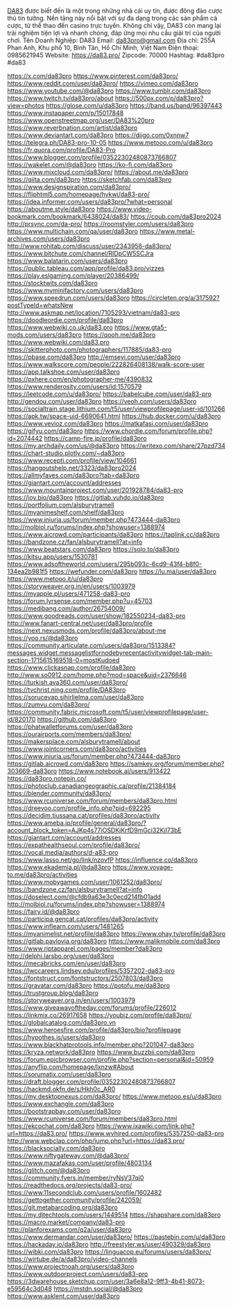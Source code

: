 <a href="https://da83.pro/">DA83</a> được biết đến là một trong những nhà cái uy tín, được đông đảo cược thủ tin tưởng. Nền tảng này nổi bật với sự đa dạng trong các sản phẩm cá cược, từ thể thao đến casino trực tuyến. Không chỉ vậy, DA83 còn mang lại trải nghiệm tiện lợi và nhanh chóng, đáp ứng mọi nhu cầu giải trí của người chơi.
Tên Doanh Nghiệp: DA83
Email: da83pro@gmail.com
Địa chỉ: 255A Phan Anh, Khu phố 10, Bình Tân, Hồ Chí Minh, Việt Nam
Điện thoại: 0985621945
Website: <a href="https://da83.pro/">https://da83.pro/</a>
Zipcode: 70000
Hashtag: #da83pro #da83

<a href="https://x.com/da83pro">https://x.com/da83pro</a>
<a href="https://www.pinterest.com/da83pro/">https://www.pinterest.com/da83pro/</a>
<a href="https://www.reddit.com/user/da83pro/">https://www.reddit.com/user/da83pro/</a>
<a href="https://vimeo.com/da83pro">https://vimeo.com/da83pro</a>
<a href="https://www.youtube.com/@da83pro">https://www.youtube.com/@da83pro</a>
<a href="https://www.tumblr.com/da83pro">https://www.tumblr.com/da83pro</a>
<a href="https://www.twitch.tv/da83pro/about">https://www.twitch.tv/da83pro/about</a>
<a href="https://500px.com/p/da83pro?view=photos">https://500px.com/p/da83pro?view=photos</a>
<a href="https://glose.com/u/da83pro">https://glose.com/u/da83pro</a>
<a href="https://band.us/band/96397443">https://band.us/band/96397443</a>
<a href="https://www.instapaper.com/p/15017848">https://www.instapaper.com/p/15017848</a>
<a href="https://www.openstreetmap.org/user/DA83%20pro">https://www.openstreetmap.org/user/DA83%20pro</a>
<a href="https://www.reverbnation.com/artist/da83pro">https://www.reverbnation.com/artist/da83pro</a>
<a href="https://www.deviantart.com/da83pro">https://www.deviantart.com/da83pro</a>
<a href="https://diigo.com/0xnnw7">https://diigo.com/0xnnw7</a>
<a href="https://telegra.ph/DA83-pro-10-05">https://telegra.ph/DA83-pro-10-05</a>
<a href="https://www.metooo.com/u/da83pro">https://www.metooo.com/u/da83pro</a>
<a href="https://fr.quora.com/profile/DA83-Pro">https://fr.quora.com/profile/DA83-Pro</a>
<a href="https://www.blogger.com/profile/03522302480873766807">https://www.blogger.com/profile/03522302480873766807</a>
<a href="https://wakelet.com/@da83pro">https://wakelet.com/@da83pro</a>
<a href="https://ko-fi.com/da83pro">https://ko-fi.com/da83pro</a>
<a href="https://www.mixcloud.com/da83pro/">https://www.mixcloud.com/da83pro/</a>
<a href="https://about.me/da83pro">https://about.me/da83pro</a>
<a href="https://qiita.com/da83pro">https://qiita.com/da83pro</a>
<a href="https://sketchfab.com/da83pro">https://sketchfab.com/da83pro</a>
<a href="https://www.designspiration.com/da83pro/">https://www.designspiration.com/da83pro/</a>
<a href="https://fliphtml5.com/homepage/hykwi/da83-pro/">https://fliphtml5.com/homepage/hykwi/da83-pro/</a>
<a href="https://idea.informer.com/users/da83pro/?what=personal">https://idea.informer.com/users/da83pro/?what=personal</a>
<a href="https://aboutme.style/da83pro">https://aboutme.style/da83pro</a>
<a href="https://www.video-bookmark.com/bookmark/6438024/da83/">https://www.video-bookmark.com/bookmark/6438024/da83/</a>
<a href="https://coub.com/da83pro2024">https://coub.com/da83pro2024</a>
<a href="http://prsync.com/da-pro/">http://prsync.com/da-pro/</a>
<a href="https://roomstyler.com/users/da83pro">https://roomstyler.com/users/da83pro</a>
<a href="https://www.multichain.com/qa/user/da83pro">https://www.multichain.com/qa/user/da83pro</a>
<a href="https://www.metal-archives.com/users/da83pro">https://www.metal-archives.com/users/da83pro</a>
<a href="http://www.rohitab.com/discuss/user/2343956-da83pro/">http://www.rohitab.com/discuss/user/2343956-da83pro/</a>
<a href="https://www.bitchute.com/channel/RIDpCW5SCJra">https://www.bitchute.com/channel/RIDpCW5SCJra</a>
<a href="https://www.balatarin.com/users/da83pro">https://www.balatarin.com/users/da83pro</a>
<a href="https://public.tableau.com/app/profile/da83.pro/vizzes">https://public.tableau.com/app/profile/da83.pro/vizzes</a>
<a href="https://play.eslgaming.com/player/20386499/">https://play.eslgaming.com/player/20386499/</a>
<a href="https://stocktwits.com/da83pro">https://stocktwits.com/da83pro</a>
<a href="https://www.myminifactory.com/users/da83pro">https://www.myminifactory.com/users/da83pro</a>
<a href="https://www.speedrun.com/users/da83pro">https://www.speedrun.com/users/da83pro</a>
<a href="https://circleten.org/a/317592?postTypeId=whatsNew">https://circleten.org/a/317592?postTypeId=whatsNew</a>
<a href="http://www.askmap.net/location/7105293/vietnam/da83-pro">http://www.askmap.net/location/7105293/vietnam/da83-pro</a>
<a href="https://doodleordie.com/profile/da83pro">https://doodleordie.com/profile/da83pro</a>
<a href="https://www.webwiki.co.uk/da83.pro">https://www.webwiki.co.uk/da83.pro</a>
<a href="https://www.gta5-mods.com/users/da83pro">https://www.gta5-mods.com/users/da83pro</a>
<a href="https://qooh.me/da83pro">https://qooh.me/da83pro</a>
<a href="https://www.webwiki.com/da83.pro">https://www.webwiki.com/da83.pro</a>
<a href="https://skitterphoto.com/photographers/117885/da83-pro">https://skitterphoto.com/photographers/117885/da83-pro</a>
<a href="https://pbase.com/da83pro">https://pbase.com/da83pro</a>
<a href="http://emseyi.com/user/da83pro">http://emseyi.com/user/da83pro</a>
<a href="https://www.walkscore.com/people/222826408138/walk-score-user">https://www.walkscore.com/people/222826408138/walk-score-user</a>
<a href="https://app.talkshoe.com/user/da83pro">https://app.talkshoe.com/user/da83pro</a>
<a href="https://pxhere.com/en/photographer-me/4390832">https://pxhere.com/en/photographer-me/4390832</a>
<a href="https://www.renderosity.com/users/id:1570579">https://www.renderosity.com/users/id:1570579</a>
<a href="https://leetcode.com/u/da83pro/">https://leetcode.com/u/da83pro/</a>
<a href="https://babelcube.com/user/da83-pro">https://babelcube.com/user/da83-pro</a>
<a href="http://gendou.com/user/da83pro">http://gendou.com/user/da83pro</a>
<a href="https://veoh.com/users/da83pro">https://veoh.com/users/da83pro</a>
<a href="https://socialtrain.stage.lithium.com/t5/user/viewprofilepage/user-id/101266">https://socialtrain.stage.lithium.com/t5/user/viewprofilepage/user-id/101266</a>
<a href="https://apk.tw/space-uid-6690641.html">https://apk.tw/space-uid-6690641.html</a>
<a href="https://hub.docker.com/u/da83pro">https://hub.docker.com/u/da83pro</a>
<a href="https://www.vevioz.com/da83pro">https://www.vevioz.com/da83pro</a>
<a href="https://matkafasi.com/user/da83pro">https://matkafasi.com/user/da83pro</a>
<a href="https://gifyu.com/da83pro">https://gifyu.com/da83pro</a>
<a href="https://www.chordie.com/forum/profile.php?id=2074442">https://www.chordie.com/forum/profile.php?id=2074442</a>
<a href="https://camp-fire.jp/profile/da83pro">https://camp-fire.jp/profile/da83pro</a>
<a href="https://my.archdaily.com/us/@da83pro">https://my.archdaily.com/us/@da83pro</a>
<a href="https://writexo.com/share/27pzd734">https://writexo.com/share/27pzd734</a>
<a href="https://chart-studio.plotly.com/~da83pro">https://chart-studio.plotly.com/~da83pro</a>
<a href="https://www.recepti.com/profile/view/104661">https://www.recepti.com/profile/view/104661</a>
<a href="https://hangoutshelp.net/3323/da83pro2024">https://hangoutshelp.net/3323/da83pro2024</a>
<a href="https://allmyfaves.com/da83pro?tab=da83pro">https://allmyfaves.com/da83pro?tab=da83pro</a>
<a href="https://giantart.com/account/addresses">https://giantart.com/account/addresses</a>
<a href="https://www.mountainproject.com/user/201928784/da83-pro">https://www.mountainproject.com/user/201928784/da83-pro</a>
<a href="https://joy.bio/da83pro">https://joy.bio/da83pro</a>
<a href="https://gitlab.vuhdo.io/da83pro">https://gitlab.vuhdo.io/da83pro</a>
<a href="https://portfolium.com/alsburytramell">https://portfolium.com/alsburytramell</a>
<a href="https://myanimeshelf.com/shelf/da83pro">https://myanimeshelf.com/shelf/da83pro</a>
<a href="https://www.iniuria.us/forum/member.php?473444-da83pro">https://www.iniuria.us/forum/member.php?473444-da83pro</a>
<a href="http://molbiol.ru/forums/index.php?showuser=1388974">http://molbiol.ru/forums/index.php?showuser=1388974</a>
<a href="https://www.aicrowd.com/participants/da83pro">https://www.aicrowd.com/participants/da83pro</a>
<a href="https://taplink.cc/da83pro">https://taplink.cc/da83pro</a>
<a href="https://bandzone.cz/fan/alsburytramell?at=info">https://bandzone.cz/fan/alsburytramell?at=info</a>
<a href="https://www.beatstars.com/da83pro">https://www.beatstars.com/da83pro</a>
<a href="https://solo.to/da83pro">https://solo.to/da83pro</a>
<a href="https://kitsu.app/users/1530781">https://kitsu.app/users/1530781</a>
<a href="https://www.adsoftheworld.com/users/295b093c-6cd9-43f4-b8f0-134ea2b981f5">https://www.adsoftheworld.com/users/295b093c-6cd9-43f4-b8f0-134ea2b981f5</a>
<a href="https://wefunder.com/da83pro">https://wefunder.com/da83pro</a>
<a href="https://lu.ma/user/da83pro">https://lu.ma/user/da83pro</a>
<a href="https://www.metooo.it/u/da83pro">https://www.metooo.it/u/da83pro</a>
<a href="https://storyweaver.org.in/en/users/1003979">https://storyweaver.org.in/en/users/1003979</a>
<a href="https://myapple.pl/users/471258-da83-pro">https://myapple.pl/users/471258-da83-pro</a>
<a href="https://forum.lyrsense.com/member.php?u=45703">https://forum.lyrsense.com/member.php?u=45703</a>
<a href="https://medibang.com/author/26754009/">https://medibang.com/author/26754009/</a>
<a href="https://www.goodreads.com/user/show/182550234-da83-pro">https://www.goodreads.com/user/show/182550234-da83-pro</a>
<a href="http://www.fanart-central.net/user/da83pro/profile">http://www.fanart-central.net/user/da83pro/profile</a>
<a href="https://next.nexusmods.com/profile/da83pro/about-me">https://next.nexusmods.com/profile/da83pro/about-me</a>
<a href="https://yoo.rs/@da83pro">https://yoo.rs/@da83pro</a>
<a href="https://community.articulate.com/users/da83pro/1513384?messages.widget.messagelistfornodebyrecentactivitywidget-tab-main-section-1715615169518-0=mostKudoed">https://community.articulate.com/users/da83pro/1513384?messages.widget.messagelistfornodebyrecentactivitywidget-tab-main-section-1715615169518-0=mostKudoed</a>
<a href="https://www.clickasnap.com/profile/da83pro">https://www.clickasnap.com/profile/da83pro</a>
<a href="http://www.so0912.com/home.php?mod=space&uid=2376646">http://www.so0912.com/home.php?mod=space&uid=2376646</a>
<a href="https://turkish.ava360.com/user/da83pro/">https://turkish.ava360.com/user/da83pro/</a>
<a href="https://tvchrist.ning.com/profile/DA83pro">https://tvchrist.ning.com/profile/DA83pro</a>
<a href="https://sorucevap.sihirlielma.com/user/da83pro">https://sorucevap.sihirlielma.com/user/da83pro</a>
<a href="https://zumvu.com/da83pro/">https://zumvu.com/da83pro/</a>
<a href="https://community.fabric.microsoft.com/t5/user/viewprofilepage/user-id/820170">https://community.fabric.microsoft.com/t5/user/viewprofilepage/user-id/820170</a>
<a href="https://github.com/da83pro">https://github.com/da83pro</a>
<a href="https://phatwalletforums.com/user/da83pro">https://phatwalletforums.com/user/da83pro</a>
<a href="https://ourairports.com/members/da83pro/">https://ourairports.com/members/da83pro/</a>
<a href="https://makersplace.com/alsburytramell/about">https://makersplace.com/alsburytramell/about</a>
<a href="https://www.jointcorners.com/da83pro/activities">https://www.jointcorners.com/da83pro/activities</a>
<a href="https://www.iniuria.us/forum/member.php?473444-da83pro">https://www.iniuria.us/forum/member.php?473444-da83pro</a>
<a href="https://gitlab.aicrowd.com/da83pro">https://gitlab.aicrowd.com/da83pro</a>
<a href="https://samkey.org/forum/member.php?303669-da83pro">https://samkey.org/forum/member.php?303669-da83pro</a>
<a href="https://www.notebook.ai/users/913422">https://www.notebook.ai/users/913422</a>
<a href="https://da83pro.notepin.co/">https://da83pro.notepin.co/</a>
<a href="https://photoclub.canadiangeographic.ca/profile/21384184">https://photoclub.canadiangeographic.ca/profile/21384184</a>
<a href="https://blender.community/da83pro/">https://blender.community/da83pro/</a>
<a href="https://www.rcuniverse.com/forum/members/da83pro.html">https://www.rcuniverse.com/forum/members/da83pro.html</a>
<a href="https://dreevoo.com/profile_info.php?pid=692295">https://dreevoo.com/profile_info.php?pid=692295</a>
<a href="https://decidim.tjussana.cat/profiles/da83pro/activity">https://decidim.tjussana.cat/profiles/da83pro/activity</a>
<a href="https://www.ameba.jp/profile/general/da83pro/?account_block_token=AJKp4s77iOSDKjKrfD9mGci32Kil73bE">https://www.ameba.jp/profile/general/da83pro/?account_block_token=AJKp4s77iOSDKjKrfD9mGci32Kil73bE</a>
<a href="https://giantart.com/account/addresses">https://giantart.com/account/addresses</a>
<a href="https://expathealthseoul.com/profile/da83pro/">https://expathealthseoul.com/profile/da83pro/</a>
<a href="https://vocal.media/authors/d-a83-pro">https://vocal.media/authors/d-a83-pro</a>
<a href="https://www.lasso.net/go/link/nzovfP">https://www.lasso.net/go/link/nzovfP</a>
<a href="https://influence.co/da83pro">https://influence.co/da83pro</a>
<a href="https://www.ekademia.pl/@da83pro">https://www.ekademia.pl/@da83pro</a>
<a href="https://www.voyage-to.me/da83pro/activities">https://www.voyage-to.me/da83pro/activities</a>
<a href="https://www.mobygames.com/user/1061252/da83pro/">https://www.mobygames.com/user/1061252/da83pro/</a>
<a href="https://bandzone.cz/fan/alsburytramell?at=info">https://bandzone.cz/fan/alsburytramell?at=info</a>
<a href="https://doselect.com/@cfdb9a63e3c0ecd214fb01add">https://doselect.com/@cfdb9a63e3c0ecd214fb01add</a>
<a href="http://molbiol.ru/forums/index.php?showuser=1388974">http://molbiol.ru/forums/index.php?showuser=1388974</a>
<a href="https://fairy.id/@da83pro">https://fairy.id/@da83pro</a>
<a href="https://participa.gencat.cat/profiles/da83pro/activity">https://participa.gencat.cat/profiles/da83pro/activity</a>
<a href="https://www.inflearn.com/users/1481265">https://www.inflearn.com/users/1481265</a>
<a href="https://myanimelist.net/profile/da83pro">https://myanimelist.net/profile/da83pro</a>
<a href="https://www.ohay.tv/profile/da83pro">https://www.ohay.tv/profile/da83pro</a>
<a href="https://gitlab.pavlovia.org/da83pro">https://gitlab.pavlovia.org/da83pro</a>
<a href="https://www.malikmobile.com/da83pro">https://www.malikmobile.com/da83pro</a>
<a href="https://www.riptapparel.com/pages/member?da83pro">https://www.riptapparel.com/pages/member?da83pro</a>
<a href="http://delphi.larsbo.org/user/da83pro">http://delphi.larsbo.org/user/da83pro</a>
<a href="https://mecabricks.com/en/user/da83pro">https://mecabricks.com/en/user/da83pro</a>
<a href="https://lwccareers.lindsey.edu/profiles/5357202-da83-pro">https://lwccareers.lindsey.edu/profiles/5357202-da83-pro</a>
<a href="https://fontstruct.com/fontstructors/2507803/da83pro">https://fontstruct.com/fontstructors/2507803/da83pro</a>
<a href="https://gravatar.com/da83pro">https://gravatar.com/da83pro</a>
<a href="https://potofu.me/da83pro">https://potofu.me/da83pro</a>
<a href="https://trustgroup.blog/da83pro">https://trustgroup.blog/da83pro</a>
<a href="https://storyweaver.org.in/en/users/1003979">https://storyweaver.org.in/en/users/1003979</a>
<a href="https://www.giveawayoftheday.com/forums/profile/226012">https://www.giveawayoftheday.com/forums/profile/226012</a>
<a href="https://linkmix.co/26917658">https://linkmix.co/26917658</a>
<a href="https://youbiz.com/profile/da83pro/">https://youbiz.com/profile/da83pro/</a>
<a href="https://globalcatalog.com/da83pro.vn">https://globalcatalog.com/da83pro.vn</a>
<a href="https://www.heroesfire.com/profile/da83pro/bio?profilepage">https://www.heroesfire.com/profile/da83pro/bio?profilepage</a>
<a href="https://hypothes.is/users/da83pro">https://hypothes.is/users/da83pro</a>
<a href="https://www.blackhatprotools.info/member.php?201047-da83pro">https://www.blackhatprotools.info/member.php?201047-da83pro</a>
<a href="https://kryza.network/da83pro">https://kryza.network/da83pro</a>
<a href="https://www.buzzbii.com/da83pro">https://www.buzzbii.com/da83pro</a>
<a href="https://forum.epicbrowser.com/profile.php?section=personal&id=50959">https://forum.epicbrowser.com/profile.php?section=personal&id=50959</a>
<a href="https://anyflip.com/homepage/lxnzw#About">https://anyflip.com/homepage/lxnzw#About</a>
<a href="https://sorumatix.com/user/da83pro">https://sorumatix.com/user/da83pro</a>
<a href="https://draft.blogger.com/profile/03522302480873766807">https://draft.blogger.com/profile/03522302480873766807</a>
<a href="https://hackmd.okfn.de/s/Hkh0c_AR0">https://hackmd.okfn.de/s/Hkh0c_AR0</a>
<a href="https://my.desktopnexus.com/da83pro/">https://my.desktopnexus.com/da83pro/</a>
<a href="https://www.metooo.es/u/da83pro">https://www.metooo.es/u/da83pro</a>
<a href="https://www.exchangle.com/da83pro">https://www.exchangle.com/da83pro</a>
<a href="https://bootstrapbay.com/user/da83pro">https://bootstrapbay.com/user/da83pro</a>
<a href="https://www.rcuniverse.com/forum/members/da83pro.html">https://www.rcuniverse.com/forum/members/da83pro.html</a>
<a href="https://ekcochat.com/da83pro">https://ekcochat.com/da83pro</a>
<a href="https://www.ixawiki.com/link.php?url=https://da83.pro/">https://www.ixawiki.com/link.php?url=https://da83.pro/</a>
<a href="https://www.wvhired.com/profiles/5357250-da83-pro">https://www.wvhired.com/profiles/5357250-da83-pro</a>
<a href="http://www.webclap.com/php/jump.php?url=https://da83.pro/">http://www.webclap.com/php/jump.php?url=https://da83.pro/</a>
<a href="https://blacksocially.com/da83pro">https://blacksocially.com/da83pro</a>
<a href="https://www.niftygateway.com/@da83pro/">https://www.niftygateway.com/@da83pro/</a>
<a href="https://www.mazafakas.com/user/profile/4803134">https://www.mazafakas.com/user/profile/4803134</a>
<a href="https://glitch.com/@da83pro">https://glitch.com/@da83pro</a>
<a href="https://community.fyers.in/member/ryNsV37qi0">https://community.fyers.in/member/ryNsV37qi0</a>
<a href="https://readthedocs.org/projects/da83-pro/">https://readthedocs.org/projects/da83-pro/</a>
<a href="https://www.11secondclub.com/users/profile/1602482">https://www.11secondclub.com/users/profile/1602482</a>
<a href="https://gettogether.community/profile/242059/">https://gettogether.community/profile/242059/</a>
<a href="https://git.metabarcoding.org/da83pro">https://git.metabarcoding.org/da83pro</a>
<a href="https://my.djtechtools.com/users/1449514">https://my.djtechtools.com/users/1449514</a>
<a href="https://shapshare.com/da83pro">https://shapshare.com/da83pro</a>
<a href="https://macro.market/company/da83-pro">https://macro.market/company/da83-pro</a>
<a href="http://planforexams.com/q2a/user/da83pro">http://planforexams.com/q2a/user/da83pro</a>
<a href="https://www.dermandar.com/user/da83pro/">https://www.dermandar.com/user/da83pro/</a>
<a href="https://pastebin.com/u/da83pro">https://pastebin.com/u/da83pro</a>
<a href="https://hackaday.io/da83pro">https://hackaday.io/da83pro</a>
<a href="http://freestyler.ws/user/490329/da83pro">http://freestyler.ws/user/490329/da83pro</a>
<a href="https://wibki.com/da83pro">https://wibki.com/da83pro</a>
<a href="https://linguacop.eu/forums/users/da83pro/">https://linguacop.eu/forums/users/da83pro/</a>
<a href="https://wirtube.de/a/da83pro/video-channels">https://wirtube.de/a/da83pro/video-channels</a>
<a href="https://www.projectnoah.org/users/da83pro">https://www.projectnoah.org/users/da83pro</a>
<a href="https://www.outdoorproject.com/users/da83-pro">https://www.outdoorproject.com/users/da83-pro</a>
<a href="https://3dwarehouse.sketchup.com/user/3a6e8a12-9ff3-4b41-8073-e59564c3d048">https://3dwarehouse.sketchup.com/user/3a6e8a12-9ff3-4b41-8073-e59564c3d048</a>
<a href="https://mstdn.social/@da83pro">https://mstdn.social/@da83pro</a>
<a href="https://www.asklent.com/user/da83pro">https://www.asklent.com/user/da83pro</a>
